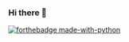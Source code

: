 ### Hi there 👋

[![forthebadge made-with-python](http://ForTheBadge.com/images/badges/made-with-python.svg)](https://www.python.org/)
